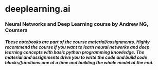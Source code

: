 # deeplearning.ai

### Neural Networks and Deep Learning course by Andrew NG, Coursera

##### These notebooks are part of the course material/assignments. Highly recommend the course if you want to learn neural networks and deep learning concepts with basic python programming knowledge. The material and assignments drive you to write the code and build code blocks/functions one at a time and building the whole model at the end.  
